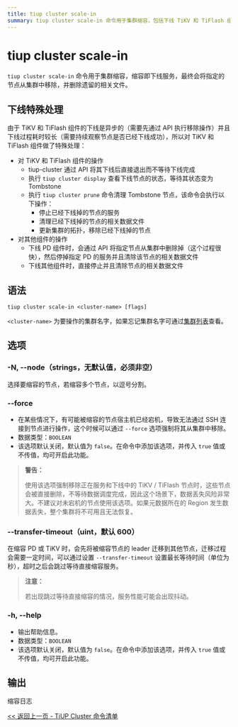 ```yaml
---
title: tiup cluster scale-in
summary: tiup cluster scale-in 命令用于集群缩容，包括下线 TiKV 和 TiFlash 组件，以及其他组件。特殊处理包括通过 API 执行移除操作，并清理相关数据文件。命令语法为 tiup cluster scale-in <cluster-name>，必须指定要缩容的节点。其他选项包括 --force 用于强制移除宕机节点，--transfer-timeout 设置最长等待时间，-h 输出帮助信息。输出为缩容日志。
---
```


# tiup cluster scale-in

`tiup cluster scale-in` 命令用于集群缩容，缩容即下线服务，最终会将指定的节点从集群中移除，并删除遗留的相关文件。

## 下线特殊处理

由于 TiKV 和 TiFlash 组件的下线是异步的（需要先通过 API 执行移除操作）并且下线过程耗时较长（需要持续观察节点是否已经下线成功），所以对 TiKV 和 TiFlash 组件做了特殊处理：

- 对 TiKV 和 TiFlash 组件的操作
    - tiup-cluster 通过 API 将其下线后直接退出而不等待下线完成
    - 执行 `tiup cluster display` 查看下线节点的状态，等待其状态变为 Tombstone
    - 执行 `tiup cluster prune` 命令清理 Tombstone 节点，该命令会执行以下操作：
        - 停止已经下线掉的节点的服务
        - 清理已经下线掉的节点的相关数据文件
        - 更新集群的拓扑，移除已经下线掉的节点
- 对其他组件的操作
    - 下线 PD 组件时，会通过 API 将指定节点从集群中删除掉（这个过程很快），然后停掉指定 PD 的服务并且清除该节点的相关数据文件
    - 下线其他组件时，直接停止并且清除节点的相关数据文件

## 语法

```shell
tiup cluster scale-in <cluster-name> [flags]
```

`<cluster-name>` 为要操作的集群名字，如果忘记集群名字可通过[集群列表](/tiup/tiup-component-cluster-list.md)查看。

## 选项

### -N, --node（strings，无默认值，必须非空）

选择要缩容的节点，若缩容多个节点，以逗号分割。

### --force

- 在某些情况下，有可能被缩容的节点宿主机已经宕机，导致无法通过 SSH 连接到节点进行操作，这个时候可以通过 `--force` 选项强制将其从集群中移除。
- 数据类型：`BOOLEAN`
- 该选项默认关闭，默认值为 `false`。在命令中添加该选项，并传入 `true` 值或不传值，均可开启此功能。

> **警告：**
>
> 使用该选项强制移除正在服务和下线中的 TiKV / TiFlash 节点时，这些节点会被直接删除，不等待数据调度完成，因此这个场景下，数据丢失风险非常大。不建议对未宕机的节点使用该选项。如果元数据所在的 Region 发生数据丢失，整个集群将不可用且无法恢复。

### --transfer-timeout（uint，默认 600）

在缩容 PD 或 TiKV 时，会先将被缩容节点的 leader 迁移到其他节点，迁移过程会需要一定时间，可以通过设置 `--transfer-timeout` 设置最长等待时间（单位为秒），超时之后会跳过等待直接缩容服务。

> **注意：**
>
> 若出现跳过等待直接缩容的情况，服务性能可能会出现抖动。

### -h, --help

- 输出帮助信息。
- 数据类型：`BOOLEAN`
- 该选项默认关闭，默认值为 `false`。在命令中添加该选项，并传入 `true` 值或不传值，均可开启此功能。

## 输出

缩容日志

[<< 返回上一页 - TiUP Cluster 命令清单](/tiup/tiup-component-cluster.md#命令清单)
